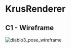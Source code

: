 # KrusRenderer

## C1 - Wireframe
![diablo3_pose_wireframe](https://github.com/SelfishKrus/KrusRenderer/assets/79186991/b7333ab3-1947-47e5-9139-74475dbb1f98)
